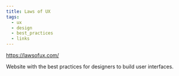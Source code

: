 ```yaml
---
title: Laws of UX
tags:
  - ux
  - design
  - best_practices
  - links
---
```

https://lawsofux.com/

Website with the best practices for designers to build user interfaces.